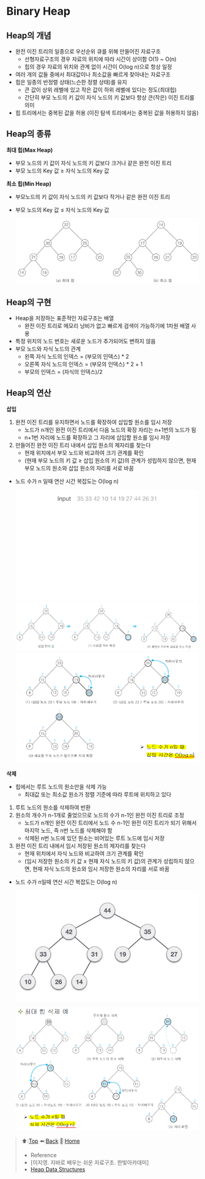 # Binary Heap
## Heap의 개념
  - 완전 이진 트리의 일종으로 우선순위 큐를 위해 만들어진 자료구조
    - 선형자료구조의 경우 자료의 위치에 따라 시간이 상이함 O(1) ~ O(n)
    - 힙의 경우 자료의 위치와 관계 없이 시간이 O(log n)으로 항상 일정
  - 여러 개의 값들 중에서 최대값이나 최소값을 빠르게 찾아내는 자료구조
  - 힙은 일종의 반정렬 상태(느슨한 정렬 상태)를 유지
    - 큰 값이 상위 레벨에 있고 작은 값이 하위 레벨에 있다는 정도(최대힙)
    - 간단히 부모 노드의 키 값이 자식 노드의 키 값보다 항상 큰(작은) 이진 트리를 의미
  - 힙 트리에서는 중복된 값을 허용 (이진 탐색 트리에서는 중복된 값을 허용하지 않음)

## Heap의 종류
**최대 힙(Max Heap)**
- 부모 노드의 키 값이 자식 노드의 키 값보다 크거나 같은 완전 이진 트리
- 부모 노드의 Key 값 ≥ 자식 노드의 Key 값

**최소 힙(Min Heap)**
- 부모노드의 키 값이 자식 노드의 키 값보다 작거나 같은 완전 이진 트리
- 부모 노드의 Key 값 ≤ 자식 노드의 Key 값

  ![binaryHeap](https://github.com/Minho979/CS_Study/blob/main/contents/images/Heap.png)

## Heap의 구현
  - Heap을 저장하는 표준적인 자료구조는 배열
    - 완전 이진 트리로 메모리 낭비가 없고 빠르게 검색이 가능하기에 1차원 배열 사용
  - 특정 위치의 노드 번호는 새로운 노드가 추가되어도 변하지 않음
  - 부모 노드와 자식 노드의 관계
    - 왼쪽 자식 노드의 인덱스 = (부모의 인덱스) * 2
    - 오른쪽 자식 노드의 인덱스 = (부모의 인덱스) * 2 + 1
    - 부모의 인덱스 = (자식의 인덱스)/2
## Heap의 연산
**삽입**

1. 완전 이진 트리를 유지하면서 노드를 확장하여 삽입할 원소를 임시 저장
   - 노드가 n개인 완전 이진 트리에서 다음 노드의 확장 자리는 n+1번의 노드가 됨
   - n+1번 자리에 노드를 확장하고 그 자리에 삽입할 원소를 임시 저장
2. 만들어진 완전 이진 트리 내에서 삽입 원소의 제자리를 찾는다
   - 현재 위치에서 부모 노드와 비교하여 크기 관계를 확인
   - (현재 부모 노드의 키 값 ≥ 삽입 원소의 키 값)의 관계가 성립하지 않으면, 현재 부모 노드의 원소와 삽입 원소의 자리를 서로 바꿈
- 노드 수가 n 일때 연산 시간 복잡도는 O(log n)

    ![Max Heap_insert](https://github.com/Minho979/CS_Study/blob/main/contents/images/MaxHeap.gif)
    ![Max Heap_insert1](https://github.com/Minho979/CS_Study/blob/main/contents/images/heap_insert_case1.png)
    ![Max Heap_insert2](https://github.com/Minho979/CS_Study/blob/main/contents/images/Heap_insert_case2.png)

    
**삭제**
- 힙에서는 루트 노드의 원소만을 삭제 가능
  - 최대값 또는 최소값 원소가 정렬 기준에 따라 루트에 위치하고 있다
1. 루트 노드의 원소를 삭제하여 반환
2. 원소의 개수가 n-1개로 줄었으므로 노드의 수가 n-1인 완전 이진 트리로 조정
   - 노드가 n개인 완전 이진 트리에서 노드 수 n-1인 완전 이진 트리가 되기 위해서 마지막 노드, 즉 n번 노드를 삭제해야 함 
   - 삭제된 n번 노드에 있던 원소는 비어있는 루트 노드에 임시 저장
3. 완전 이진 트리 내에서 임시 저장된 원소의 제자리를 찾는다
   - 현재 위치에서 자식 노드와 비교하여 크기 관계를 확인
   - (임시 저장한 원소의 키 값 ≥ 현재 자식 노드의 키 값)의 관계가 성립하지 않으면, 현재 자식 노드의 원소와 임시 저장한 원소의 자리를 서로 바꿈
- 노드 수가 n일때 연산 시간 복잡도는 O(log n)
   
    ![Max Heap-del](https://github.com/Minho979/CS_Study/blob/main/contents/images/MaxHeap-Del.gif)
    
    ![Max Heap_del](https://github.com/Minho979/CS_Study/blob/main/contents/images/Heap_del.png)

> ⬆️:[Top](#Binary-Heap)
> ⬅️:[Back](https://github.com/Minho979/CS_Study/blob/main/README.md#data-structure)
> 💁:[Home](https://github.com/Minho979/CS_Study/blob/main/README.md)
> - Reference
> - [이지영. 지바로 배우는 쉬운 자료구조. 한빛아카데미]
> - [Heap Data Structures](https://www.tutorialspoint.com/data_structures_algorithms/heap_data_structure.htm)

